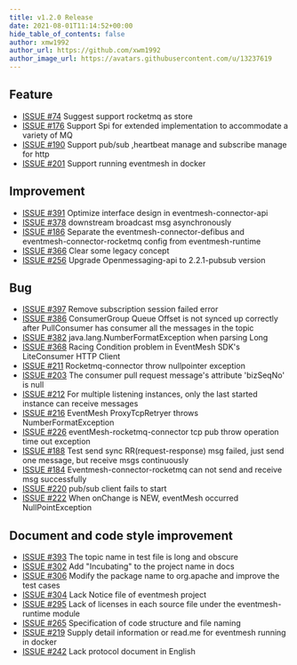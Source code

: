 ```yaml
---
title: v1.2.0 Release
date: 2021-08-01T11:14:52+00:00
hide_table_of_contents: false
author: xmw1992
author_url: https://github.com/xwm1992
author_image_url: https://avatars.githubusercontent.com/u/13237619
---
```


## Feature

- [ISSUE #74](https://github.com/apache/incubator-eventmesh/issues/74) Suggest support rocketmq as store
- [ISSUE #176](https://github.com/apache/incubator-eventmesh/issues/176) Support Spi for extended implementation to accommodate a variety of MQ
- [ISSUE #190](https://github.com/apache/incubator-eventmesh/issues/190) Support pub/sub ,heartbeat manage and subscribe manage for http
- [ISSUE #201](https://github.com/apache/incubator-eventmesh/issues/201) Support running eventmesh in docker

## Improvement

- [ISSUE #391](https://github.com/apache/incubator-eventmesh/issues/391) Optimize interface design in eventmesh-connector-api
- [ISSUE #378](https://github.com/apache/incubator-eventmesh/issues/378) downstream broadcast msg asynchronously
- [ISSUE #186](https://github.com/apache/incubator-eventmesh/issues/186) Separate the eventmesh-connector-defibus and eventmesh-connector-rocketmq config from eventmesh-runtime
- [ISSUE #366](https://github.com/apache/incubator-eventmesh/issues/366) Clear some legacy concept
- [ISSUE #256](https://github.com/apache/incubator-eventmesh/issues/256) Upgrade Openmessaging-api to 2.2.1-pubsub version

## Bug

- [ISSUE #397](https://github.com/apache/incubator-eventmesh/issues/397) Remove subscription session failed error
- [ISSUE #386](https://github.com/apache/incubator-eventmesh/issues/386) ConsumerGroup Queue Offset is not synced up correctly after PullConsumer has consumer all the messages in the topic
- [ISSUE #382](https://github.com/apache/incubator-eventmesh/issues/382) java.lang.NumberFormatException when parsing Long
- [ISSUE #368](https://github.com/apache/incubator-eventmesh/issues/368) Racing Condition problem in EventMesh SDK's LiteConsumer HTTP Client
- [ISSUE #211](https://github.com/apache/incubator-eventmesh/issues/211) Rocketmq-connector throw nullpointer exception
- [ISSUE #203](https://github.com/apache/incubator-eventmesh/issues/203) The consumer pull request message's attribute 'bizSeqNo' is null
- [ISSUE #212](https://github.com/apache/incubator-eventmesh/issues/212) For multiple listening instances, only the last started instance can receive messages
- [ISSUE #216](https://github.com/apache/incubator-eventmesh/issues/216) EventMesh ProxyTcpRetryer throws NumberFormatException
- [ISSUE #226](https://github.com/apache/incubator-eventmesh/issues/226) eventMesh-rocketmq-connector tcp pub throw operation time out exception
- [ISSUE #188](https://github.com/apache/incubator-eventmesh/issues/188) Test send sync RR(request-response) msg failed, just send one message, but receive msgs continuously
- [ISSUE #184](https://github.com/apache/incubator-eventmesh/issues/184) Eventmesh-connector-rocketmq can not send and receive msg successfully
- [ISSUE #220](https://github.com/apache/incubator-eventmesh/issues/220) pub/sub client fails to start
- [ISSUE #222](https://github.com/apache/incubator-eventmesh/issues/222) When onChange is NEW, eventMesh occurred NullPointException

## Document and code style improvement

- [ISSUE #393](https://github.com/apache/incubator-eventmesh/issues/393) The topic name in test file is long and obscure
- [ISSUE #302](https://github.com/apache/incubator-eventmesh/issues/302) Add "Incubating" to the project name in docs
- [ISSUE #306](https://github.com/apache/incubator-eventmesh/issues/306) Modify the package name to org.apache and improve the test cases
- [ISSUE #304](https://github.com/apache/incubator-eventmesh/issues/304) Lack Notice file of eventmesh project
- [ISSUE #295](https://github.com/apache/incubator-eventmesh/issues/295) Lack of licenses in each source file under the eventmesh-runtime module
- [ISSUE #265](https://github.com/apache/incubator-eventmesh/issues/265) Specification of code structure and file naming
- [ISSUE #219](https://github.com/apache/incubator-eventmesh/issues/219) Supply detail information or read.me for eventmesh running in docker
- [ISSUE #242](https://github.com/apache/incubator-eventmesh/issues/242) Lack protocol document in English

